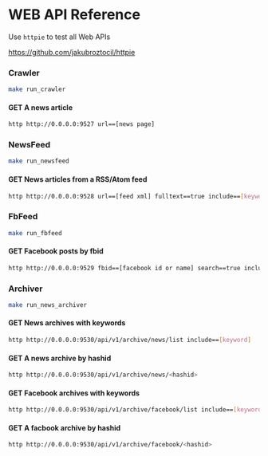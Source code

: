 # WEB API Reference

Use `httpie` to test all Web APIs

https://github.com/jakubroztocil/httpie

### Crawler

```bash
make run_crawler
```

#### GET A news article

```bash
http http://0.0.0.0:9527 url==[news page]
```

### NewsFeed

```bash
make run_newsfeed
```

#### GET News articles from a RSS/Atom feed

```bash
http http://0.0.0.0:9528 url==[feed xml] fulltext==true include==[keyword]
```

### FbFeed

```bash
make run_fbfeed
```

#### GET Facebook posts by fbid

```bash
http http://0.0.0.0:9529 fbid==[facebook id or name] search==true include==[keyword] num==20
```

### Archiver

```bash
make run_news_archiver
```

#### GET News archives with keywords

```bash
http http://0.0.0.0:9530/api/v1/archive/news/list include==[keyword]
```

#### GET A news archive by hashid

```bash
http http://0.0.0.0:9530/api/v1/archive/news/<hashid> 
```

#### GET Facebook archives with keywords

```bash
http http://0.0.0.0:9530/api/v1/archive/facebook/list include==[keyword]
```

#### GET A facbook archive by hashid

```bash
http http://0.0.0.0:9530/api/v1/archive/facebook/<hashid> 
```